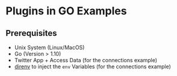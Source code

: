 # Plugins in GO Examples

## Prerequisites

* Unix System (Linux/MacOS)
* Go (Version > 1.10)
* Twitter App + Access Data (for the connections example)
* [direnv](https://direnv.net/) to inject the `env` Variables (for the connections example)
